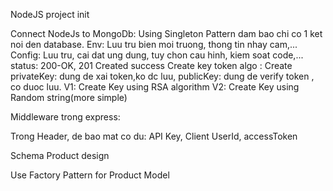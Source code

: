NodeJS project init

Connect NodeJs to MongoDb: Using Singleton Pattern dam bao chi co 1 ket noi den database.
Env: Luu tru bien moi truong, thong tin nhay cam,...
Config: Luu tru, cai dat ung dung, tuy chon cau hinh, kiem soat code,...
status: 200-OK, 201 Created success
Create key token algo :
Create
privateKey: dung de xai token,ko dc luu, publicKey: dung de verify token , co duoc luu.
V1: Create Key using RSA algorithm
V2: Create Key using Random string(more simple)

Middleware trong express:

Trong Header, de bao mat co du: API Key, Client UserId, accessToken

Schema Product design

Use Factory Pattern for Product Model
